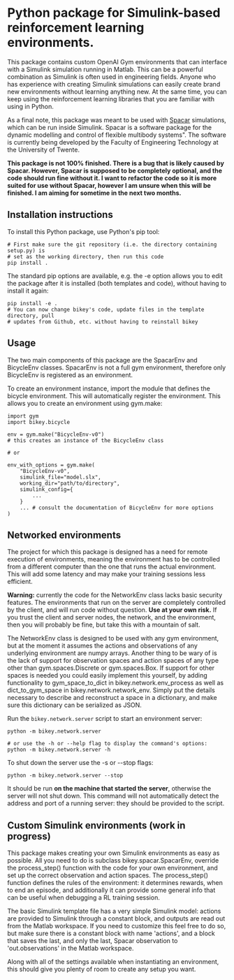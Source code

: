 # Python package for Simulink-based reinforcement learning environments.

This package contains custom OpenAI Gym environments that can interface with a
Simulink simulation running in Matlab. This can be a powerful combination as
Simulink is often used in engineering fields. Anyone who has experience with
creating Simulink simulations can easily create brand new environments without
learning anything new. At the same time, you can keep using the reinforcement
learning libraries that you are familiar with using in Python.

As a final note, this package was meant to be used with [Spacar](http://spacar.nl/spacar)
simulations, which can be run inside Simulink. Spacar is a software package for
the dynamic modelling and control of flexible multibody systems". The software
is currently being developed by the Faculty of Engineering Technology at the
University of Twente.

**This package is not 100% finished. There is a bug that is likely caused by
Spacar. However, Spacar is supposed to be completely optional, and the code
should run fine without it. I want to refactor the code so it is more suited
for use without Spacar, however I am unsure when this will be
finished. I am aiming for sometime in the next two months.**

## Installation instructions
To install this Python package, use Python's pip tool:

```
# First make sure the git repository (i.e. the directory containing setup.py) is
# set as the working directory, then run this code
pip install .
```

The standard pip options are available, e.g. the -e option allows you to edit
the package after it is installed (both templates and code), without having to
install it again:

```
pip install -e .
# You can now change bikey's code, update files in the template directory, pull
# updates from Github, etc. without having to reinstall bikey
```

## Usage
The two main components of this package are the SpacarEnv and BicycleEnv
classes. SpacarEnv is not a full gym environment, therefore only BicycleEnv
is registered as an environment.

To create an environment instance, import the module that defines the bicycle
environment. This will automatically register the environment. This allows you
to create an environment using gym.make:

```
import gym
import bikey.bicycle

env = gym.make("BicycleEnv-v0")
# this creates an instance of the BicycleEnv class

# or

env_with_options = gym.make(
    "BicycleEnv-v0",
    simulink_file="model.slx",
    working_dir="path/to/directory",
    simulink_config={
        ...
    }
    ... # consult the documentation of BicycleEnv for more options
)
```

## Networked environments
The project for which this package is designed has a need for remote execution
of environments, meaning the environment has to be controlled from a different
computer than the one that runs the actual environment. This will add some
latency and may make your training sessions less efficient.

**Warning:** currently the code for the NetworkEnv class lacks basic security
features. The environments that run on the server are completely controlled
by the client, and will run code without question. **Use at your own risk.** If
you trust the client and server nodes, the network, and the environment, then
you will probably be fine, but take this with a mountain of salt.

The NetworkEnv class is designed to be used with any gym environment, but at
the moment it assumes the actions and observations of any underlying
environment are numpy arrays. Another thing to be wary of is the lack of
support for observation spaces and action spaces of any type other than
gym.spaces.Discrete or gym.spaces.Box. If support for other spaces is needed
you could easily implement this yourself, by adding functionality to 
gym_space_to_dict in bikey.network.env_process as well as dict_to_gym_space in
bikey.network.network_env. Simply put the details necessary to describe and
reconstruct a space in a dictionary, and make sure this dictionary can be
serialized as JSON.

Run the `bikey.network.server` script to start an environment server:

```
python -m bikey.network.server

# or use the -h or --help flag to display the command's options:
python -m bikey.network.server -h
```

To shut down the server use the -s or --stop flags:

```
python -m bikey.network.server --stop
```

It should be run **on the machine that started the server**, otherwise the
server will not shut down. This command will not automatically detect the
address and port of a running server: they should be provided to the script.

## Custom Simulink environments (work in progress)
This package makes creating your own Simulink environments as easy as possible.
All you need to do is subclass bikey.spacar.SpacarEnv, override the
process_step() function with the code for your own environment, and set up 
the correct observation and action spaces. The process_step() function defines
the rules of the environment: it determines rewards, when to end an episode,
and additionally it can provide some general info that can be useful when 
debugging a RL training session.

The basic Simulink template file has a very simple Simulink model: actions are
provided to Simulink through a constant block, and outputs are read out from
the Matlab workspace. If you need to customize this feel free to do so, but
make sure there is a constant block with name 'actions', and a block that
saves the last, and only the last, Spacar observation to 'out.observations' in
the Matlab workspace.

Along with all of the settings available when instantiating an environment,
this should give you plenty of room to create any setup you want.
